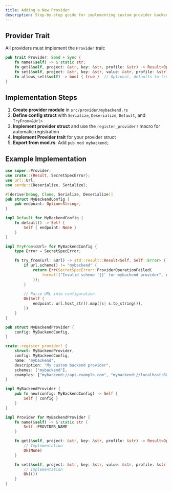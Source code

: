 ```yaml
---
title: Adding a New Provider
description: Step-by-step guide for implementing custom provider backends
---
```


## Provider Trait

All providers must implement the `Provider` trait:

```rust
pub trait Provider: Send + Sync {
    fn name(&self) -> &'static str;
    fn get(&self, project: &str, key: &str, profile: &str) -> Result<Option<String>>;
    fn set(&self, project: &str, key: &str, value: &str, profile: &str) -> Result<()>;
    fn allows_set(&self) -> bool { true }  // Optional, defaults to true
}
```

## Implementation Steps

1. **Create provider module** in `src/provider/mybackend.rs`
2. **Define config struct** with `Serialize`, `Deserialize`, `Default`, and `TryFrom<&Url>`
3. **Implement provider struct** and use the `register_provider!` macro for automatic registration
4. **Implement Provider trait** for your provider struct
5. **Export from mod.rs**: Add `pub mod mybackend;`

## Example Implementation

```rust
use super::Provider;
use crate::{Result, SecretSpecError};
use url::Url;
use serde::{Deserialize, Serialize};

#[derive(Debug, Clone, Serialize, Deserialize)]
pub struct MyBackendConfig {
    pub endpoint: Option<String>,
}

impl Default for MyBackendConfig {
    fn default() -> Self {
        Self { endpoint: None }
    }
}

impl TryFrom<&Url> for MyBackendConfig {
    type Error = SecretSpecError;

    fn try_from(url: &Url) -> std::result::Result<Self, Self::Error> {
        if url.scheme() != "mybackend" {
            return Err(SecretSpecError::ProviderOperationFailed(
                format!("Invalid scheme '{}' for mybackend provider", url.scheme())
            ));
        }
        
        // Parse URL into configuration
        Ok(Self {
            endpoint: url.host_str().map(|s| s.to_string()),
        })
    }
}

pub struct MyBackendProvider {
    config: MyBackendConfig,
}

crate::register_provider! {
    struct: MyBackendProvider,
    config: MyBackendConfig,
    name: "mybackend",
    description: "My custom backend provider",
    schemes: ["mybackend"],
    examples: ["mybackend://api.example.com", "mybackend://localhost:8080"],
}

impl MyBackendProvider {
    pub fn new(config: MyBackendConfig) -> Self {
        Self { config }
    }
}

impl Provider for MyBackendProvider {
    fn name(&self) -> &'static str {
        Self::PROVIDER_NAME
    }

    fn get(&self, project: &str, key: &str, profile: &str) -> Result<Option<String>> {
        // Implementation
        Ok(None)
    }

    fn set(&self, project: &str, key: &str, value: &str, profile: &str) -> Result<()> {
        // Implementation
        Ok(())
    }
}
```
